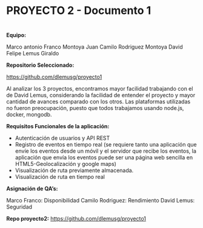 # PROYECTO 2 - Documento 1<h1>

__Equipo:__

Marco antonio Franco Montoya
Juan Camilo Rodriguez Montoya
David Felipe Lemus Giraldo 

__Repositorio Seleccionado:__

https://github.com/dlemusg/proyecto1

Al analizar los 3 proyectos, encontramos mayor facilidad trabajando con el  de David Lemus, considerando la facilidad de entender el proyecto y mayor cantidad de avances comparado con los otros.
Las plataformas utilizadas no fueron preocupación, puesto que todos trabajamos usando node.js, docker, mongodb.

__Requisitos Funcionales de la aplicación:__

* Autenticación de usuarios y API REST
* Registro de eventos en tiempo real (se requiere tanto una aplicación que envíe los eventos desde un móvil y el servidor que recibe los eventos, la aplicación que envía los eventos puede ser una página web sencilla en HTML5-Geolocalización y google maps)
* Visualización de ruta previamente almacenada.
* Visualización de ruta en tiempo real

__Asignación de QA’s:__

Marco Franco: Disponibilidad
Camilo Rodriguez: Rendimiento
David Lemus: Seguridad

__Repo proyecto2:__
https://github.com/dlemusg/proyecto1

